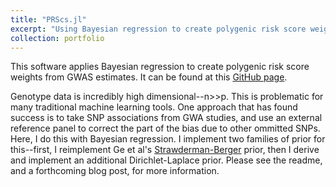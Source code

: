 ```yaml
---
title: "PRScs.jl"
excerpt: "Using Bayesian regression to create polygenic risk score weights from GWAS estimates"
collection: portfolio
---
```


This software applies Bayesian regression to create polygenic risk score weights from GWAS 
estimates. It can be found at this [GitHub page](https://github.com/garethmarkel/PRScs.jl).

Genotype data is incredibly high dimensional--n>>p. This is problematic for many traditional
machine learning tools. One approach that has found success is to take SNP associations from
GWA studies, and use an external reference panel to correct the part of the bias due to other 
ommitted SNPs. Here, I do this with Bayesian regression. I implement two families of prior for
this--first, I reimplement  Ge et al's [Strawderman-Berger](https://github.com/getian107/PRScs/blob/master/README.md)
prior, then I derive and implement an additional Dirichlet-Laplace prior. Please see the readme,
and a forthcoming blog post, for more information.